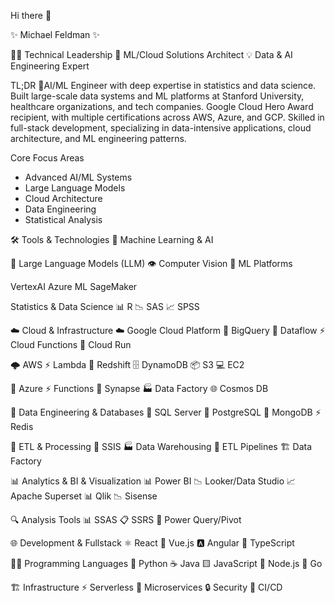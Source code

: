 Hi there 👋


✨ Michael Feldman ✨

👨‍💻 Technical Leadership
🎯 ML/Cloud Solutions Architect
💡 Data & AI Engineering Expert

TL;DR
🤖AI/ML Engineer with deep expertise in statistics and data science. Built large-scale data systems and ML platforms at Stanford University, healthcare organizations, and tech companies. Google Cloud Hero Award recipient, with multiple certifications across AWS, Azure, and GCP. Skilled in full-stack development, specializing in data-intensive applications, cloud architecture, and ML engineering patterns.

Core Focus Areas
* Advanced AI/ML Systems
* Large Language Models
* Cloud Architecture
* Data Engineering
* Statistical Analysis

🛠️ Tools & Technologies
🤖 Machine Learning & AI

🧠 Large Language Models (LLM)
👁️ Computer Vision
🚀 ML Platforms

VertexAI
Azure ML
SageMaker

Statistics & Data Science
  📊 R
  📉 SAS
  📈 SPSS

☁️ Cloud & Infrastructure
  ☁️ Google Cloud Platform
  💾 BigQuery
  🔄 Dataflow
  ⚡ Cloud Functions
  🚀 Cloud Run

🌩️ AWS
  ⚡ Lambda
  💽 Redshift
  🗄️ DynamoDB
  📦 S3
  💻 EC2

🔷 Azure
  ⚡ Functions
  🔄 Synapse
  🏭 Data Factory
  🌐 Cosmos DB

🚀 Data Engineering & Databases
  💽 SQL Server
  🐘 PostgreSQL
  🍃 MongoDB
  ⚡ Redis

🔄 ETL & Processing
  🔁 SSIS
  🏭 Data Warehousing
  🔄 ETL Pipelines
  🏗️ Data Factory

📊 Analytics & BI & Visualization
  📊 Power BI
  📉 Looker/Data Studio
  📈 Apache Superset
  📊 Qlik
  📉 Sisense

🔍 Analysis Tools
  📊 SSAS
  📋 SSRS
  🔄 Power Query/Pivot

🌐 Development & Fullstack
  ⚛️ React
  💚 Vue.js
  🅰️ Angular
  📝 TypeScript
  
👨‍💻 Programming Languages
  🐍 Python
  ☕ Java
  🟨 JavaScript
  💚 Node.js
  🔵 Go
  
🏗️ Infrastructure
  ⚡ Serverless
  🔄 Microservices
  🔒 Security
  🔄 CI/CD
